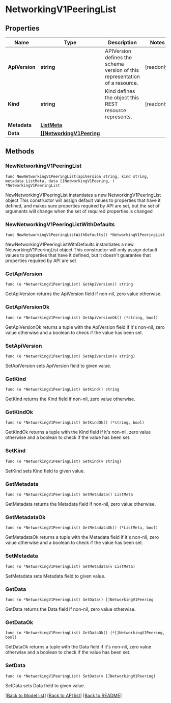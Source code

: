 # NetworkingV1PeeringList

## Properties

Name | Type | Description | Notes
------------ | ------------- | ------------- | -------------
**ApiVersion** | **string** | APIVersion defines the schema version of this representation of a resource. | [readonly] 
**Kind** | **string** | Kind defines the object this REST resource represents. | [readonly] 
**Metadata** | [**ListMeta**](ListMeta.md) |  | 
**Data** | [**[]NetworkingV1Peering**](NetworkingV1Peering.md) |  | 

## Methods

### NewNetworkingV1PeeringList

`func NewNetworkingV1PeeringList(apiVersion string, kind string, metadata ListMeta, data []NetworkingV1Peering, ) *NetworkingV1PeeringList`

NewNetworkingV1PeeringList instantiates a new NetworkingV1PeeringList object
This constructor will assign default values to properties that have it defined,
and makes sure properties required by API are set, but the set of arguments
will change when the set of required properties is changed

### NewNetworkingV1PeeringListWithDefaults

`func NewNetworkingV1PeeringListWithDefaults() *NetworkingV1PeeringList`

NewNetworkingV1PeeringListWithDefaults instantiates a new NetworkingV1PeeringList object
This constructor will only assign default values to properties that have it defined,
but it doesn't guarantee that properties required by API are set

### GetApiVersion

`func (o *NetworkingV1PeeringList) GetApiVersion() string`

GetApiVersion returns the ApiVersion field if non-nil, zero value otherwise.

### GetApiVersionOk

`func (o *NetworkingV1PeeringList) GetApiVersionOk() (*string, bool)`

GetApiVersionOk returns a tuple with the ApiVersion field if it's non-nil, zero value otherwise
and a boolean to check if the value has been set.

### SetApiVersion

`func (o *NetworkingV1PeeringList) SetApiVersion(v string)`

SetApiVersion sets ApiVersion field to given value.


### GetKind

`func (o *NetworkingV1PeeringList) GetKind() string`

GetKind returns the Kind field if non-nil, zero value otherwise.

### GetKindOk

`func (o *NetworkingV1PeeringList) GetKindOk() (*string, bool)`

GetKindOk returns a tuple with the Kind field if it's non-nil, zero value otherwise
and a boolean to check if the value has been set.

### SetKind

`func (o *NetworkingV1PeeringList) SetKind(v string)`

SetKind sets Kind field to given value.


### GetMetadata

`func (o *NetworkingV1PeeringList) GetMetadata() ListMeta`

GetMetadata returns the Metadata field if non-nil, zero value otherwise.

### GetMetadataOk

`func (o *NetworkingV1PeeringList) GetMetadataOk() (*ListMeta, bool)`

GetMetadataOk returns a tuple with the Metadata field if it's non-nil, zero value otherwise
and a boolean to check if the value has been set.

### SetMetadata

`func (o *NetworkingV1PeeringList) SetMetadata(v ListMeta)`

SetMetadata sets Metadata field to given value.


### GetData

`func (o *NetworkingV1PeeringList) GetData() []NetworkingV1Peering`

GetData returns the Data field if non-nil, zero value otherwise.

### GetDataOk

`func (o *NetworkingV1PeeringList) GetDataOk() (*[]NetworkingV1Peering, bool)`

GetDataOk returns a tuple with the Data field if it's non-nil, zero value otherwise
and a boolean to check if the value has been set.

### SetData

`func (o *NetworkingV1PeeringList) SetData(v []NetworkingV1Peering)`

SetData sets Data field to given value.



[[Back to Model list]](../README.md#documentation-for-models) [[Back to API list]](../README.md#documentation-for-api-endpoints) [[Back to README]](../README.md)


